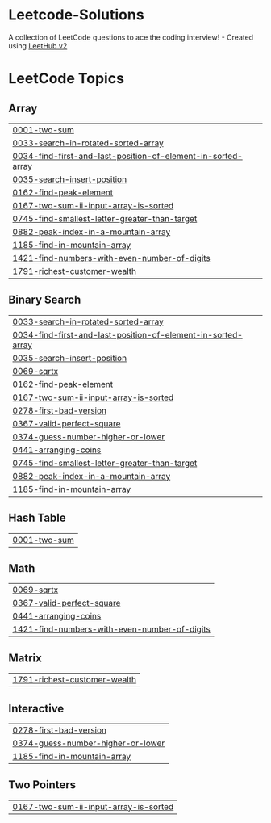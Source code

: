# Leetcode-Solutions
A collection of LeetCode questions to ace the coding interview! - Created using [LeetHub v2](https://github.com/arunbhardwaj/LeetHub-2.0)

<!---LeetCode Topics Start-->
# LeetCode Topics
## Array
|  |
| ------- |
| [0001-two-sum](https://github.com/divyanshuchander/Leetcode-Solutions/tree/master/0001-two-sum) |
| [0033-search-in-rotated-sorted-array](https://github.com/divyanshuchander/Leetcode-Solutions/tree/master/0033-search-in-rotated-sorted-array) |
| [0034-find-first-and-last-position-of-element-in-sorted-array](https://github.com/divyanshuchander/Leetcode-Solutions/tree/master/0034-find-first-and-last-position-of-element-in-sorted-array) |
| [0035-search-insert-position](https://github.com/divyanshuchander/Leetcode-Solutions/tree/master/0035-search-insert-position) |
| [0162-find-peak-element](https://github.com/divyanshuchander/Leetcode-Solutions/tree/master/0162-find-peak-element) |
| [0167-two-sum-ii-input-array-is-sorted](https://github.com/divyanshuchander/Leetcode-Solutions/tree/master/0167-two-sum-ii-input-array-is-sorted) |
| [0745-find-smallest-letter-greater-than-target](https://github.com/divyanshuchander/Leetcode-Solutions/tree/master/0745-find-smallest-letter-greater-than-target) |
| [0882-peak-index-in-a-mountain-array](https://github.com/divyanshuchander/Leetcode-Solutions/tree/master/0882-peak-index-in-a-mountain-array) |
| [1185-find-in-mountain-array](https://github.com/divyanshuchander/Leetcode-Solutions/tree/master/1185-find-in-mountain-array) |
| [1421-find-numbers-with-even-number-of-digits](https://github.com/divyanshuchander/Leetcode-Solutions/tree/master/1421-find-numbers-with-even-number-of-digits) |
| [1791-richest-customer-wealth](https://github.com/divyanshuchander/Leetcode-Solutions/tree/master/1791-richest-customer-wealth) |
## Binary Search
|  |
| ------- |
| [0033-search-in-rotated-sorted-array](https://github.com/divyanshuchander/Leetcode-Solutions/tree/master/0033-search-in-rotated-sorted-array) |
| [0034-find-first-and-last-position-of-element-in-sorted-array](https://github.com/divyanshuchander/Leetcode-Solutions/tree/master/0034-find-first-and-last-position-of-element-in-sorted-array) |
| [0035-search-insert-position](https://github.com/divyanshuchander/Leetcode-Solutions/tree/master/0035-search-insert-position) |
| [0069-sqrtx](https://github.com/divyanshuchander/Leetcode-Solutions/tree/master/0069-sqrtx) |
| [0162-find-peak-element](https://github.com/divyanshuchander/Leetcode-Solutions/tree/master/0162-find-peak-element) |
| [0167-two-sum-ii-input-array-is-sorted](https://github.com/divyanshuchander/Leetcode-Solutions/tree/master/0167-two-sum-ii-input-array-is-sorted) |
| [0278-first-bad-version](https://github.com/divyanshuchander/Leetcode-Solutions/tree/master/0278-first-bad-version) |
| [0367-valid-perfect-square](https://github.com/divyanshuchander/Leetcode-Solutions/tree/master/0367-valid-perfect-square) |
| [0374-guess-number-higher-or-lower](https://github.com/divyanshuchander/Leetcode-Solutions/tree/master/0374-guess-number-higher-or-lower) |
| [0441-arranging-coins](https://github.com/divyanshuchander/Leetcode-Solutions/tree/master/0441-arranging-coins) |
| [0745-find-smallest-letter-greater-than-target](https://github.com/divyanshuchander/Leetcode-Solutions/tree/master/0745-find-smallest-letter-greater-than-target) |
| [0882-peak-index-in-a-mountain-array](https://github.com/divyanshuchander/Leetcode-Solutions/tree/master/0882-peak-index-in-a-mountain-array) |
| [1185-find-in-mountain-array](https://github.com/divyanshuchander/Leetcode-Solutions/tree/master/1185-find-in-mountain-array) |
## Hash Table
|  |
| ------- |
| [0001-two-sum](https://github.com/divyanshuchander/Leetcode-Solutions/tree/master/0001-two-sum) |
## Math
|  |
| ------- |
| [0069-sqrtx](https://github.com/divyanshuchander/Leetcode-Solutions/tree/master/0069-sqrtx) |
| [0367-valid-perfect-square](https://github.com/divyanshuchander/Leetcode-Solutions/tree/master/0367-valid-perfect-square) |
| [0441-arranging-coins](https://github.com/divyanshuchander/Leetcode-Solutions/tree/master/0441-arranging-coins) |
| [1421-find-numbers-with-even-number-of-digits](https://github.com/divyanshuchander/Leetcode-Solutions/tree/master/1421-find-numbers-with-even-number-of-digits) |
## Matrix
|  |
| ------- |
| [1791-richest-customer-wealth](https://github.com/divyanshuchander/Leetcode-Solutions/tree/master/1791-richest-customer-wealth) |
## Interactive
|  |
| ------- |
| [0278-first-bad-version](https://github.com/divyanshuchander/Leetcode-Solutions/tree/master/0278-first-bad-version) |
| [0374-guess-number-higher-or-lower](https://github.com/divyanshuchander/Leetcode-Solutions/tree/master/0374-guess-number-higher-or-lower) |
| [1185-find-in-mountain-array](https://github.com/divyanshuchander/Leetcode-Solutions/tree/master/1185-find-in-mountain-array) |
## Two Pointers
|  |
| ------- |
| [0167-two-sum-ii-input-array-is-sorted](https://github.com/divyanshuchander/Leetcode-Solutions/tree/master/0167-two-sum-ii-input-array-is-sorted) |
<!---LeetCode Topics End-->